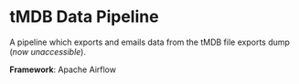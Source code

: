 # tMDB Data Pipeline

A pipeline which exports and emails data from the tMDB file exports dump (*now unaccessible*).

**Framework**: Apache Airflow
